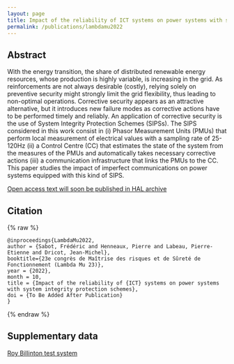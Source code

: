 ```yaml
---
layout: page
title: Impact of the reliability of ICT systems on power systems with system integrity protection schemes
permalink: /publications/lambdamu2022
---
```


## Abstract

With the energy transition, the share of distributed renewable energy resources, whose production is highly variable, is increasing in the grid. As reinforcements are not always desirable (costly), relying solely on preventive security might strongly limit the grid flexibility, thus leading to non-optimal operations. Corrective security appears as an attractive alternative, but it introduces new failure modes as corrective actions have to be performed timely and reliably. An application of corrective security is the use of System Integrity Protection Schemes (SIPSs). The SIPS considered in this work consist in (i) Phasor Measurement Units (PMUs) that perform local measurement of electrical values with a sampling rate of 25-120Hz (ii) a Control Centre (CC) that estimates the state of the system from the measures of the PMUs and automatically takes necessary corrective actions (iii) a communication infrastructure that links the PMUs to the CC. This paper studies the impact of imperfect communications on power systems equipped with this kind of SIPS.

[Open access text will soon be published in HAL archive](https://fredericsabot.github.io//404.html)

## Citation

{% raw %}
```
@inproceedings{LambdaMu2022,
author = {Sabot, Frédéric and Henneaux, Pierre and Labeau, Pierre-Etienne and Dricot, Jean-Michel},
booktitle={23e congrès de Maîtrise des risques et de Sûreté de Fonctionnement (Lambda Mu 23)},
year = {2022},
month = 10,
title = {Impact of the reliability of {ICT} systems on power systems with system integrity protection schemes},
doi = {To Be Added After Publication}
}
```
{% endraw %}

## Supplementary data

[Roy Billinton test system](https://github.com/FredericSabot/dynawo/tree/6_LambdaMu2022)

